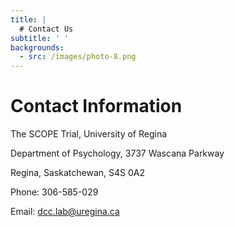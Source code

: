 ```yaml
---
title: |
  # Contact Us
subtitle: ' '
backgrounds:
  - src: /images/photo-8.png
---
```

# Contact Information

The SCOPE Trial, University of Regina

Department of Psychology, 3737 Wascana Parkway

Regina, Saskatchewan, S4S 0A2

Phone: [](tel:306-585-4992)306-585-029

Email: [d](mailto:femm.study@uregina.ca)cc.lab@uregina.ca
